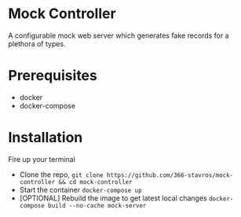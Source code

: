 # Mock Controller

A configurable mock web server which generates fake records for a plethora of types.

# Prerequisites

- docker
- docker-compose

# Installation

Fire up your terminal

- Clone the repo, `git clone https://github.com/366-stavros/mock-controller && cd mock-controller`
- Start the container `docker-compose up`
- [OPTIONAL] Rebuild the image to get latest local changes `docker-compose build --no-cache mock-server`
